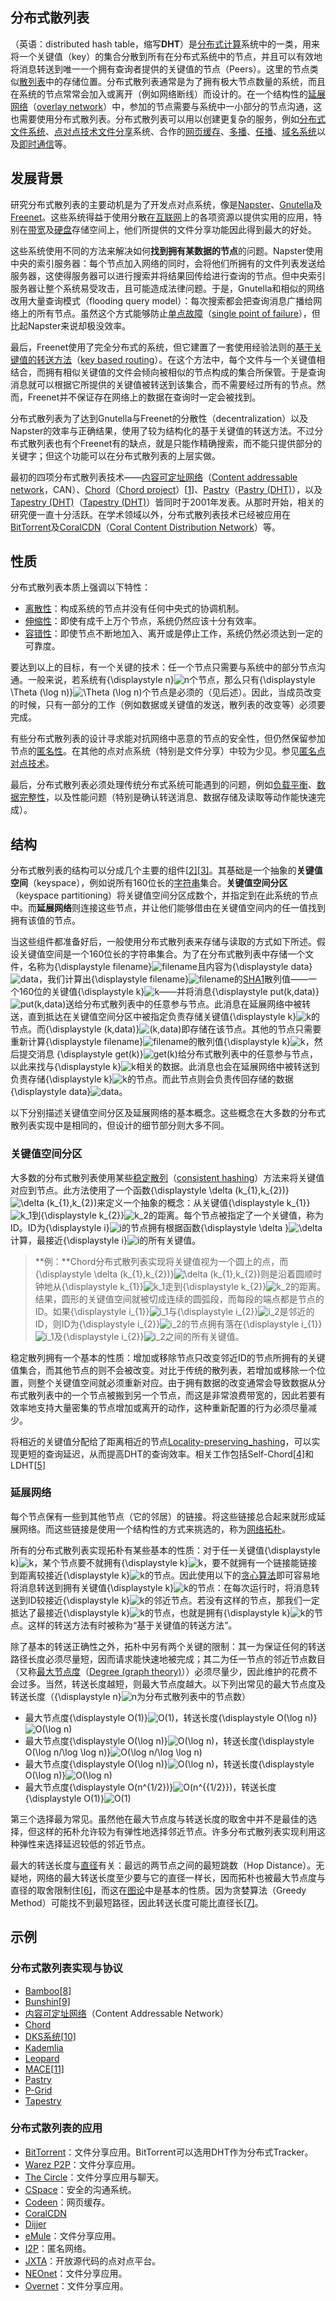 ##  分布式散列表

（英语：distributed hash table，缩写**DHT**）是[分布式计算](https://zh.wikipedia.org/wiki/%E5%88%86%E6%95%A3%E5%BC%8F%E8%A8%88%E7%AE%97)系统中的一类，用来将一个关键值（key）的集合分散到所有在分布式系统中的节点，并且可以有效地将消息转送到唯一一个拥有查询者提供的关键值的节点（Peers）。这里的节点类似[散列表](https://zh.wikipedia.org/wiki/%E9%9B%9C%E6%B9%8A%E8%A1%A8)中的存储位置。分布式散列表通常是为了拥有极大节点数量的系统，而且在系统的节点常常会加入或离开（例如网络断线）而设计的。在一个结构性的[延展网络](https://zh.wikipedia.org/w/index.php?title=%E5%BB%B6%E5%B1%95%E7%B6%B2%E8%B7%AF&action=edit&redlink=1)（[overlay network](https://zh.wikipedia.org/wiki/Overlay_network)）中，参加的节点需要与系统中一小部分的节点沟通，这也需要使用分布式散列表。分布式散列表可以用以创建更复杂的服务，例如[分布式文件系统](https://zh.wikipedia.org/wiki/%E5%88%86%E6%95%A3%E5%BC%8F%E6%AA%94%E6%A1%88%E7%B3%BB%E7%B5%B1)、[点对点技术](https://zh.wikipedia.org/wiki/%E9%BB%9E%E5%B0%8D%E9%BB%9E%E6%8A%80%E8%A1%93)[文件分享](https://zh.wikipedia.org/wiki/%E6%AA%94%E6%A1%88%E5%88%86%E4%BA%AB)系统、合作的[网页缓存](https://zh.wikipedia.org/w/index.php?title=%E7%B6%B2%E9%A0%81%E5%BF%AB%E5%8F%96&action=edit&redlink=1)、[多播](https://zh.wikipedia.org/wiki/%E5%A4%9A%E6%92%AD)、[任播](https://zh.wikipedia.org/wiki/%E4%BB%BB%E6%92%AD)、[域名系统](https://zh.wikipedia.org/wiki/%E7%B6%B2%E5%9F%9F%E5%90%8D%E7%A8%B1%E7%B3%BB%E7%B5%B1)以及[即时通信](https://zh.wikipedia.org/wiki/%E5%8D%B3%E6%99%82%E9%80%9A%E8%A8%8A)等。

## 发展背景

研究分布式散列表的主要动机是为了开发点对点系统，像是[Napster](https://zh.wikipedia.org/wiki/Napster)、[Gnutella](https://zh.wikipedia.org/wiki/Gnutella)及[Freenet](https://zh.wikipedia.org/wiki/Freenet)。这些系统得益于使用分散在[互联网](https://zh.wikipedia.org/wiki/%E7%B6%B2%E9%9A%9B%E7%B6%B2%E8%B7%AF)上的各项资源以提供实用的应用，特别在[带宽](https://zh.wikipedia.org/wiki/%E9%A0%BB%E5%AF%AC)及[硬盘](https://zh.wikipedia.org/wiki/%E7%A1%AC%E7%A2%9F)存储空间上，他们所提供的文件分享功能因此得到最大的好处。

这些系统使用不同的方法来解决如何**找到拥有某数据的节点**的问题。Napster使用中央的索引服务器：每个节点加入网络的同时，会将他们所拥有的文件列表发送给服务器，这使得服务器可以进行搜索并将结果回传给进行查询的节点。但中央索引服务器让整个系统易受攻击，且可能造成法律问题。于是，Gnutella和相似的网络改用大量查询模式（flooding query model）：每次搜索都会把查询消息广播给网络上的所有节点。虽然这个方式能够防止[单点故障](https://zh.wikipedia.org/wiki/%E5%8D%95%E7%82%B9%E6%95%85%E9%9A%9C)（[single point of failure](https://zh.wikipedia.org/wiki/%E5%8D%95%E7%82%B9%E6%95%85%E9%9A%9C)），但比起Napster来说却极没效率。

最后，Freenet使用了完全分布式的系统，但它建置了一套使用经验法则的[基于关键值的转送方法](https://zh.wikipedia.org/w/index.php?title=%E5%9F%BA%E6%96%BC%E9%97%9C%E9%8D%B5%E5%80%BC%E7%9A%84%E8%BD%89%E9%80%81%E6%96%B9%E6%B3%95&action=edit&redlink=1)（[key based routing](https://zh.wikipedia.org/w/index.php?title=Key_based_routing&action=edit&redlink=1)）。在这个方法中，每个文件与一个关键值相结合，而拥有相似关键值的文件会倾向被相似的节点构成的集合所保管。于是查询消息就可以根据它所提供的关键值被转送到该集合，而不需要经过所有的节点。然而，Freenet并不保证存在网络上的数据在查询时一定会被找到。

分布式散列表为了达到Gnutella与Freenet的分散性（decentralization）以及Napster的效率与正确结果，使用了较为结构化的基于关键值的转送方法。不过分布式散列表也有个Freenet有的缺点，就是只能作精确搜索，而不能只提供部分的关键字；但这个功能可以在分布式散列表的上层实做。

最初的四项分布式散列表技术——[内容可定址网络](https://zh.wikipedia.org/w/index.php?title=%E5%85%A7%E5%AE%B9%E5%8F%AF%E5%AE%9A%E5%9D%80%E7%B6%B2%E8%B7%AF&action=edit&redlink=1)（[Content addressable network](https://zh.wikipedia.org/w/index.php?title=Content_addressable_network&action=edit&redlink=1)，CAN）、[Chord](https://zh.wikipedia.org/w/index.php?title=Chord&action=edit&redlink=1)（[Chord project](https://zh.wikipedia.org/w/index.php?title=Chord_project&action=edit&redlink=1)）[[1\]](https://zh.wikipedia.org/wiki/%E5%88%86%E6%95%A3%E5%BC%8F%E9%9B%9C%E6%B9%8A%E8%A1%A8#cite_note-1)、[Pastry](https://zh.wikipedia.org/w/index.php?title=Pastry&action=edit&redlink=1)（[Pastry (DHT)](https://zh.wikipedia.org/w/index.php?title=Pastry_(DHT)&action=edit&redlink=1)），以及[Tapestry (DHT)](https://zh.wikipedia.org/w/index.php?title=Tapestry_(DHT)&action=edit&redlink=1)（[Tapestry (DHT)](https://zh.wikipedia.org/w/index.php?title=Tapestry_(DHT)&action=edit&redlink=1)）皆同时于2001年发表。从那时开始，相关的研究便一直十分活跃。在学术领域以外，分布式散列表技术已经被应用在[BitTorrent](https://zh.wikipedia.org/wiki/BitTorrent)及[CoralCDN](https://zh.wikipedia.org/w/index.php?title=CoralCDN&action=edit&redlink=1)（[Coral Content Distribution Network](https://zh.wikipedia.org/w/index.php?title=Coral_Content_Distribution_Network&action=edit&redlink=1)）等。

## 性质

分布式散列表本质上强调以下特性：

- [离散性](https://zh.wikipedia.org/w/index.php?title=%E9%9B%A2%E6%95%A3%E6%80%A7&action=edit&redlink=1)：构成系统的节点并没有任何中央式的协调机制。
- [伸缩性](https://zh.wikipedia.org/wiki/%E4%BC%B8%E7%BC%A9%E6%80%A7)：即使有成千上万个节点，系统仍然应该十分有效率。
- [容错性](https://zh.wikipedia.org/w/index.php?title=%E5%AE%B9%E9%8C%AF%E6%80%A7&action=edit&redlink=1)：即使节点不断地加入、离开或是停止工作，系统仍然必须达到一定的可靠度。

要达到以上的目标，有一个关键的技术：任一个节点只需要与系统中的部分节点沟通。一般来说，若系统有{\displaystyle n}![n](https://wikimedia.org/api/rest_v1/media/math/render/svg/a601995d55609f2d9f5e233e36fbe9ea26011b3b)个节点，那么只有{\displaystyle \Theta (\log n)}![\Theta (\log n)](https://wikimedia.org/api/rest_v1/media/math/render/svg/65bac5223de9c91eb3e89a032b5c51fd3041dc66)个节点是必须的（见后述）。因此，当成员改变的时候，只有一部分的工作（例如数据或关键值的发送，散列表的改变等）必须要完成。

有些分布式散列表的设计寻求能对抗网络中恶意的节点的安全性，但仍然保留参加节点的[匿名性](https://zh.wikipedia.org/wiki/%E5%8C%BF%E5%90%8D%E6%80%A7)。在其他的点对点系统（特别是文件分享）中较为少见。参见[匿名点对点技术](https://zh.wikipedia.org/w/index.php?title=%E5%8C%BF%E5%90%8D%E9%BB%9E%E5%B0%8D%E9%BB%9E%E6%8A%80%E8%A1%93&action=edit&redlink=1)。

最后，分布式散列表必须处理传统分布式系统可能遇到的问题，例如[负载平衡](https://zh.wikipedia.org/wiki/%E8%B4%9F%E8%BD%BD%E5%9D%87%E8%A1%A1_(%E8%AE%A1%E7%AE%97%E6%9C%BA))、[数据完整性](https://zh.wikipedia.org/w/index.php?title=%E8%B3%87%E6%96%99%E5%AE%8C%E6%95%B4%E6%80%A7&action=edit&redlink=1)，以及性能问题（特别是确认转送消息、数据存储及读取等动作能快速完成）。

## 结构

分布式散列表的结构可以分成几个主要的组件[[2\]](https://zh.wikipedia.org/wiki/%E5%88%86%E6%95%A3%E5%BC%8F%E9%9B%9C%E6%B9%8A%E8%A1%A8#cite_note-2)[[3\]](https://zh.wikipedia.org/wiki/%E5%88%86%E6%95%A3%E5%BC%8F%E9%9B%9C%E6%B9%8A%E8%A1%A8#cite_note-3)。其基础是一个抽象的**关键值空间**（keyspace），例如说所有160位长的[字符串](https://zh.wikipedia.org/w/index.php?title=%E5%AD%97%E5%85%83%E4%B8%B2&action=edit&redlink=1)集合。**关键值空间分区**（keyspace partitioning）将关键值空间分区成数个，并指定到在此系统的节点中。而**延展网络**则连接这些节点，并让他们能够借由在关键值空间内的任一值找到拥有该值的节点。

当这些组件都准备好后，一般使用分布式散列表来存储与读取的方式如下所述。假设关键值空间是一个160位长的字符串集合。为了在分布式散列表中存储一个文件，名称为{\displaystyle filename}![filename](https://wikimedia.org/api/rest_v1/media/math/render/svg/5b9891400449fd99a9487e747576a94d1358d35f)且内容为{\displaystyle data}![data](https://wikimedia.org/api/rest_v1/media/math/render/svg/a2ce894feb2964e94a1302a992a2ef635dec5bfa)，我们计算出{\displaystyle filename}![filename](https://wikimedia.org/api/rest_v1/media/math/render/svg/5b9891400449fd99a9487e747576a94d1358d35f)的[SHA1](https://zh.wikipedia.org/wiki/SHA%E5%AE%B6%E6%97%8F)散列值——一个160位的关键值{\displaystyle k}![k](https://wikimedia.org/api/rest_v1/media/math/render/svg/c3c9a2c7b599b37105512c5d570edc034056dd40)——并将消息{\displaystyle put(k,data)}![put(k,data)](https://wikimedia.org/api/rest_v1/media/math/render/svg/7aa13f3ecb191d61ca8436f8ba0571c913f1f9cd)送给分布式散列表中的任意参与节点。此消息在延展网络中被转送，直到抵达在关键值空间分区中被指定负责存储关键值{\displaystyle k}![k](https://wikimedia.org/api/rest_v1/media/math/render/svg/c3c9a2c7b599b37105512c5d570edc034056dd40)的节点。而{\displaystyle (k,data)}![(k,data)](https://wikimedia.org/api/rest_v1/media/math/render/svg/d9121a5e8fefc1499df4b00d27dbeb18e70a16f3)即存储在该节点。其他的节点只需要重新计算{\displaystyle filename}![filename](https://wikimedia.org/api/rest_v1/media/math/render/svg/5b9891400449fd99a9487e747576a94d1358d35f)的散列值{\displaystyle k}![k](https://wikimedia.org/api/rest_v1/media/math/render/svg/c3c9a2c7b599b37105512c5d570edc034056dd40)，然后提交消息 {\displaystyle get(k)}![get(k)](https://wikimedia.org/api/rest_v1/media/math/render/svg/af7ef7ed971aca0c4f133bbee7702735302efd54)给分布式散列表中的任意参与节点，以此来找与{\displaystyle k}![k](https://wikimedia.org/api/rest_v1/media/math/render/svg/c3c9a2c7b599b37105512c5d570edc034056dd40)相关的数据。此消息也会在延展网络中被转送到负责存储{\displaystyle k}![k](https://wikimedia.org/api/rest_v1/media/math/render/svg/c3c9a2c7b599b37105512c5d570edc034056dd40)的节点。而此节点则会负责传回存储的数据{\displaystyle data}![data](https://wikimedia.org/api/rest_v1/media/math/render/svg/a2ce894feb2964e94a1302a992a2ef635dec5bfa)。

以下分别描述关键值空间分区及延展网络的基本概念。这些概念在大多数的分布式散列表实现中是相同的，但设计的细节部分则大多不同。

### 关键值空间分区

大多数的分布式散列表使用某些[稳定散列](https://zh.wikipedia.org/wiki/%E4%B8%80%E8%87%B4%E5%93%88%E5%B8%8C)（[consistent hashing](https://zh.wikipedia.org/wiki/%E4%B8%80%E8%87%B4%E5%93%88%E5%B8%8C)）方法来将关键值对应到节点。此方法使用了一个函数{\displaystyle \delta (k_{1},k_{2})}![\delta (k_{1},k_{2})](https://wikimedia.org/api/rest_v1/media/math/render/svg/393b0b9cbab3983c701a045715c4390cb84f31dd)来定义一个抽象的概念：从关键值{\displaystyle k_{1}}![k_1](https://wikimedia.org/api/rest_v1/media/math/render/svg/376315fd4983f01dada5ec2f7bebc48455b14a66)到{\displaystyle k_{2}}![k_2](https://wikimedia.org/api/rest_v1/media/math/render/svg/c51b4ba57ee596d8435fc4ed76703ca3a2fc444a)的距离。每个节点被指定了一个关键值，称为ID。ID为{\displaystyle i}![i](https://wikimedia.org/api/rest_v1/media/math/render/svg/add78d8608ad86e54951b8c8bd6c8d8416533d20)的节点拥有根据函数{\displaystyle \delta }![\delta ](https://wikimedia.org/api/rest_v1/media/math/render/svg/c5321cfa797202b3e1f8620663ff43c4660ea03a)计算，最接近{\displaystyle i}![i](https://wikimedia.org/api/rest_v1/media/math/render/svg/add78d8608ad86e54951b8c8bd6c8d8416533d20)的所有关键值。

> **例：**Chord分布式散列表实现将关键值视为一个圆上的点，而{\displaystyle \delta (k_{1},k_{2})}![\delta (k_{1},k_{2})](https://wikimedia.org/api/rest_v1/media/math/render/svg/393b0b9cbab3983c701a045715c4390cb84f31dd)则是沿着圆顺时钟地从{\displaystyle k_{1}}![k_1](https://wikimedia.org/api/rest_v1/media/math/render/svg/376315fd4983f01dada5ec2f7bebc48455b14a66)走到{\displaystyle k_{2}}![k_2](https://wikimedia.org/api/rest_v1/media/math/render/svg/c51b4ba57ee596d8435fc4ed76703ca3a2fc444a)的距离。结果，圆形的关键值空间就被切成连续的圆弧段，而每段的端点都是节点的ID。如果{\displaystyle i_{1}}![i_1](https://wikimedia.org/api/rest_v1/media/math/render/svg/5484b6123d92ccfcef3204a32720eeae60998e29)与{\displaystyle i_{2}}![i_2](https://wikimedia.org/api/rest_v1/media/math/render/svg/14feff7997a635a64f7dfacfbd0374a24ab279bd)是邻近的ID，则ID为{\displaystyle i_{2}}![i_2](https://wikimedia.org/api/rest_v1/media/math/render/svg/14feff7997a635a64f7dfacfbd0374a24ab279bd)的节点拥有落在{\displaystyle i_{1}}![i_1](https://wikimedia.org/api/rest_v1/media/math/render/svg/5484b6123d92ccfcef3204a32720eeae60998e29)及{\displaystyle i_{2}}![i_2](https://wikimedia.org/api/rest_v1/media/math/render/svg/14feff7997a635a64f7dfacfbd0374a24ab279bd)之间的所有关键值。

稳定散列拥有一个基本的性质：增加或移除节点只改变邻近ID的节点所拥有的关键值集合，而其他节点的则不会被改变。对比于传统的散列表，若增加或移除一个位置，则整个关键值空间就必须重新对应。由于拥有数据的改变通常会导致数据从分布式散列表中的一个节点被搬到另一个节点，而这是非常浪费带宽的，因此若要有效率地支持大量密集的节点增加或离开的动作，这种重新配置的行为必须尽量减少。

将相近的关键值分配给了距离相近的节点[Locality-preserving_hashing](https://zh.wikipedia.org/w/index.php?title=Locality-preserving_hashing&action=edit&redlink=1)，可以实现更短的查询延迟，从而提高DHT的查询效率。相关工作包括Self-Chord[[4\]](https://zh.wikipedia.org/wiki/%E5%88%86%E6%95%A3%E5%BC%8F%E9%9B%9C%E6%B9%8A%E8%A1%A8#cite_note-4)和LDHT[[5\]](https://zh.wikipedia.org/wiki/%E5%88%86%E6%95%A3%E5%BC%8F%E9%9B%9C%E6%B9%8A%E8%A1%A8#cite_note-5)

### 延展网络

每个节点保有一些到其他节点（它的邻居）的链接。将这些链接总合起来就形成延展网络。而这些链接是使用一个结构性的方式来挑选的，称为[网络拓朴](https://zh.wikipedia.org/wiki/%E7%B6%B2%E8%B7%AF%E6%8B%93%E6%A8%B8)。

所有的分布式散列表实现拓朴有某些基本的性质：对于任一关键值{\displaystyle k}![k](https://wikimedia.org/api/rest_v1/media/math/render/svg/c3c9a2c7b599b37105512c5d570edc034056dd40)，某个节点要不就拥有{\displaystyle k}![k](https://wikimedia.org/api/rest_v1/media/math/render/svg/c3c9a2c7b599b37105512c5d570edc034056dd40)，要不就拥有一个链接能链接到距离较接近{\displaystyle k}![k](https://wikimedia.org/api/rest_v1/media/math/render/svg/c3c9a2c7b599b37105512c5d570edc034056dd40)的节点。因此使用以下的[贪心算法](https://zh.wikipedia.org/wiki/%E8%B2%AA%E5%BF%83%E6%B3%95)即可容易地将消息转送到拥有关键值{\displaystyle k}![k](https://wikimedia.org/api/rest_v1/media/math/render/svg/c3c9a2c7b599b37105512c5d570edc034056dd40)的节点：在每次运行时，将消息转送到ID较接近{\displaystyle k}![k](https://wikimedia.org/api/rest_v1/media/math/render/svg/c3c9a2c7b599b37105512c5d570edc034056dd40)的邻近节点。若没有这样的节点，那我们一定抵达了最接近{\displaystyle k}![k](https://wikimedia.org/api/rest_v1/media/math/render/svg/c3c9a2c7b599b37105512c5d570edc034056dd40)的节点，也就是拥有{\displaystyle k}![k](https://wikimedia.org/api/rest_v1/media/math/render/svg/c3c9a2c7b599b37105512c5d570edc034056dd40)的节点。这样的转送方法有时被称为“基于关键值的转送方法”。

除了基本的转送正确性之外，拓朴中另有两个关键的限制：其一为保证任何的转送路径长度必须尽量短，因而请求能快速地被完成；其二为任一节点的邻近节点数目（又称[最大节点度](https://zh.wikipedia.org/wiki/%E5%9B%BE)（[Degree (graph theory)](https://zh.wikipedia.org/w/index.php?title=Degree_(graph_theory)&action=edit&redlink=1)））必须尽量少，因此维护的花费不会过多。当然，转送长度越短，则最大节点度越大。以下列出常见的最大节点度及转送长度（{\displaystyle n}![n](https://wikimedia.org/api/rest_v1/media/math/render/svg/a601995d55609f2d9f5e233e36fbe9ea26011b3b)为分布式散列表中的节点数）

- 最大节点度{\displaystyle O(1)}![O(1)](https://wikimedia.org/api/rest_v1/media/math/render/svg/e66384bc40452c5452f33563fe0e27e803b0cc21)，转送长度{\displaystyle O(\log n)}![O(\log n)](https://wikimedia.org/api/rest_v1/media/math/render/svg/aae0f22048ba6b7c05dbae17b056bfa16e21807d)
- 最大节点度{\displaystyle O(\log n)}![O(\log n)](https://wikimedia.org/api/rest_v1/media/math/render/svg/aae0f22048ba6b7c05dbae17b056bfa16e21807d)，转送长度{\displaystyle O(\log n/\log \log n)}![O(\log n/\log \log n)](https://wikimedia.org/api/rest_v1/media/math/render/svg/dc17efd2d66135a2972e35ab7680ec720efc8d5b)
- 最大节点度{\displaystyle O(\log n)}![O(\log n)](https://wikimedia.org/api/rest_v1/media/math/render/svg/aae0f22048ba6b7c05dbae17b056bfa16e21807d)，转送长度{\displaystyle O(\log n)}![O(\log n)](https://wikimedia.org/api/rest_v1/media/math/render/svg/aae0f22048ba6b7c05dbae17b056bfa16e21807d)
- 最大节点度{\displaystyle O(n^{1/2})}![O(n^{{1/2}})](https://wikimedia.org/api/rest_v1/media/math/render/svg/1c36793b19a2cdc012e9b62f10acc548a2e64ce8)，转送长度{\displaystyle O(1)}![O(1)](https://wikimedia.org/api/rest_v1/media/math/render/svg/e66384bc40452c5452f33563fe0e27e803b0cc21)

第三个选择最为常见。虽然他在最大节点度与转送长度的取舍中并不是最佳的选择，但这样的拓朴允许较为有弹性地选择邻近节点。许多分布式散列表实现利用这种弹性来选择延迟较低的邻近节点。

最大的转送长度与[直径](https://zh.wikipedia.org/w/index.php?title=%E7%9B%B4%E5%BE%91_(%E5%9C%96%E8%AB%96)&action=edit&redlink=1)有关：最远的两节点之间的最短跳数（Hop Distance）。无疑地，网络的最大转送长度至少要与它的直径一样长，因而拓朴也被最大节点度与直径的取舍限制住[[6\]](https://zh.wikipedia.org/wiki/%E5%88%86%E6%95%A3%E5%BC%8F%E9%9B%9C%E6%B9%8A%E8%A1%A8#cite_note-6)，而这在[图论](https://zh.wikipedia.org/wiki/%E5%9C%96%E8%AB%96)中是基本的性质。因为贪婪算法（Greedy Method）可能找不到最短路径，因此转送长度可能比直径长[[7\]](https://zh.wikipedia.org/wiki/%E5%88%86%E6%95%A3%E5%BC%8F%E9%9B%9C%E6%B9%8A%E8%A1%A8#cite_note-7)。

## 示例

### 分布式散列表实现与协议

- [Bamboo](https://zh.wikipedia.org/w/index.php?title=Bamboo_(DHT)&action=edit&redlink=1)[[8\]](https://zh.wikipedia.org/wiki/%E5%88%86%E6%95%A3%E5%BC%8F%E9%9B%9C%E6%B9%8A%E8%A1%A8#cite_note-8)
- [Bunshin](https://zh.wikipedia.org/w/index.php?title=Bunshin&action=edit&redlink=1)[[9\]](https://zh.wikipedia.org/wiki/%E5%88%86%E6%95%A3%E5%BC%8F%E9%9B%9C%E6%B9%8A%E8%A1%A8#cite_note-9)
- [内容可定址网络](https://zh.wikipedia.org/w/index.php?title=%E5%85%A7%E5%AE%B9%E5%8F%AF%E5%AE%9A%E5%9D%80%E7%B6%B2%E8%B7%AF&action=edit&redlink=1)（Content Addressable Network）
- [Chord](https://zh.wikipedia.org/w/index.php?title=Chord&action=edit&redlink=1)
- [DKS系统](https://zh.wikipedia.org/w/index.php?title=DKS%E7%B3%BB%E7%B5%B1&action=edit&redlink=1)[[10\]](https://zh.wikipedia.org/wiki/%E5%88%86%E6%95%A3%E5%BC%8F%E9%9B%9C%E6%B9%8A%E8%A1%A8#cite_note-10)
- [Kademlia](https://zh.wikipedia.org/wiki/Kademlia)
- [Leopard](https://zh.wikipedia.org/w/index.php?title=Leopard_(DHT)&action=edit&redlink=1)
- [MACE](https://zh.wikipedia.org/w/index.php?title=MACE&action=edit&redlink=1)[[11\]](https://zh.wikipedia.org/wiki/%E5%88%86%E6%95%A3%E5%BC%8F%E9%9B%9C%E6%B9%8A%E8%A1%A8#cite_note-11)
- [Pastry](https://zh.wikipedia.org/w/index.php?title=Pastry_(DHT)&action=edit&redlink=1)
- [P-Grid](https://zh.wikipedia.org/w/index.php?title=P-Grid&action=edit&redlink=1)
- [Tapestry](https://zh.wikipedia.org/w/index.php?title=Tapestry_(DHT)&action=edit&redlink=1)

### 分布式散列表的应用

- [BitTorrent](https://zh.wikipedia.org/wiki/BitTorrent)：文件分享应用。BitTorrent可以选用DHT作为分布式Tracker。
- [Warez P2P](https://zh.wikipedia.org/w/index.php?title=Warez_P2P&action=edit&redlink=1)：文件分享应用。
- [The Circle](https://zh.wikipedia.org/wiki/The_Circle)：文件分享应用与聊天。
- [CSpace](https://zh.wikipedia.org/w/index.php?title=CSpace&action=edit&redlink=1)：安全的沟通系统。
- [Codeen](https://zh.wikipedia.org/w/index.php?title=Codeen&action=edit&redlink=1)：网页缓存。
- [CoralCDN](https://zh.wikipedia.org/w/index.php?title=CoralCDN&action=edit&redlink=1)
- [Dijjer](https://zh.wikipedia.org/w/index.php?title=Dijjer&action=edit&redlink=1)
- [eMule](https://zh.wikipedia.org/wiki/EMule)：文件分享应用。
- [I2P](https://zh.wikipedia.org/wiki/I2P)：匿名网络。
- [JXTA](https://zh.wikipedia.org/w/index.php?title=JXTA&action=edit&redlink=1)：开放源代码的点对点平台。
- [NEOnet](https://zh.wikipedia.org/w/index.php?title=NEOnet&action=edit&redlink=1)：文件分享应用。
- [Overnet](https://zh.wikipedia.org/wiki/Overnet)：文件分享应用。